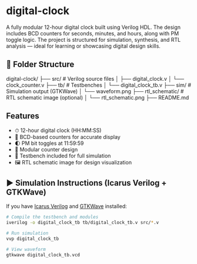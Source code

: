 # digital-clock

A fully modular 12-hour digital clock built using Verilog HDL. The design includes BCD counters for seconds, minutes, and hours, along with PM toggle logic. The project is structured for simulation, synthesis, and RTL analysis — ideal for learning or showcasing digital design skills.

## 📁 Folder Structure
digital-clock/
├── src/ # Verilog source files
│ ├── digital_clock.v
│ └── clock_counter.v
├── tb/ # Testbenches
│ └── digital_clock_tb.v
├── sim/ # Simulation output (GTKWave)
│ └── waveform.png
├── rtl_schematic/ # RTL schematic image (optional)
│ └── rtl_schematic.png
├── README.md


##  Features

- ⏱ 12-hour digital clock (HH:MM:SS)
- 🔢 BCD-based counters for accurate display
- 🌓 PM bit toggles at 11:59:59
- 🧱 Modular counter design
- 🧪 Testbench included for full simulation
- 🖼️ RTL schematic image for design visualization

## ▶️ Simulation Instructions (Icarus Verilog + GTKWave)

If you have [Icarus Verilog](http://iverilog.icarus.com/) and [GTKWave](http://gtkwave.sourceforge.net/) installed:

```bash
# Compile the testbench and modules
iverilog -o digital_clock_tb tb/digital_clock_tb.v src/*.v

# Run simulation
vvp digital_clock_tb

# View waveform
gtkwave digital_clock_tb.vcd



